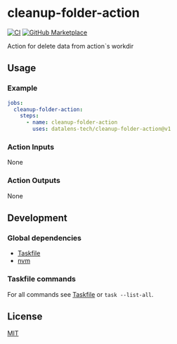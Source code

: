 # cleanup-folder-action

[![CI](https://github.com/datalens-tech/cleanup-folder-action/workflows/Check%20PR/badge.svg)](https://github.com/datalens-tech/cleanup-folder-action/actions?query=workflow%3A%22%22Check+PR%22%22)
[![GitHub Marketplace](https://img.shields.io/badge/Marketplace-cleanup-folder-action-blue.svg)](https://github.com/marketplace/actions/cleanup-folder-action)

Action for delete data from action`s workdir

## Usage

### Example

```yaml
jobs:
  cleanup-folder-action:
    steps:
      - name: cleanup-folder-action
        uses: datalens-tech/cleanup-folder-action@v1
```

### Action Inputs

None

### Action Outputs

None

## Development

### Global dependencies

- [Taskfile](https://taskfile.dev/installation/)
- [nvm](https://github.com/nvm-sh/nvm?tab=readme-ov-file#install--update-script)

### Taskfile commands

For all commands see [Taskfile](Taskfile.yaml) or `task --list-all`.

## License

[MIT](LICENSE)
